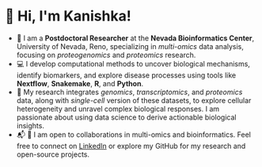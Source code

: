 # 👋 Hi, I'm Kanishka!

- 🧬 I am a **Postdoctoral Researcher** at the **Nevada Bioinformatics Center**, University of Nevada, Reno, specializing in *multi-omics* data analysis, focusing on *proteogenomics* and *proteomics* research. 
- 💻 I develop computational methods to uncover biological mechanisms, identify biomarkers, and explore disease processes using tools like **Nextflow**, **Snakemake**, **R**, and **Python**.
- 🔬 My research integrates *genomics*, *transcriptomics*, and *proteomics* data, along with *single-cell* version of these datasets, to explore cellular heterogeneity and unravel complex biological responses. I am passionate about using data science to derive actionable biological insights.
- 📬 🌱 I am open to collaborations in multi-omics and bioinformatics. Feel free to connect on [LinkedIn](https://www.linkedin.com/in/kanishka-manna/) or explore my GitHub for my research and open-source projects.

<!--
**kanishkamanna/kanishkamanna** is a ✨ _special_ ✨ repository because its `README.md` (this file) appears on your GitHub profile.

I am a **Postdoctoral Researcher (Bioinformatics)** at the **Nevada Bioinformatics Center (NBC), University of Nevada, Reno**, specializing in the analysis and integration of *multi-omics* data to gain deeper insights into biological systems. With a focus on *proteogenomics*, *proteomics*, and *single-cell* research, I develop and apply computational methods to uncover novel biological mechanisms, identify biomarkers, and enhance our understanding of disease processes.

I use cutting-edge tools like Nextflow, Snakemake, R, and Python to tackle complex biological questions. I'm passionate about applying concepts from data science and computer science to solve complex problems in bioinformatics and beyond!

## 🔬 My Research

My research spans systems biology, integrating *genomics*, *transcriptomics*, and *proteomics* data, as well as analyzing *single-cell* datasets to explore cellular heterogeneity and dynamic responses. I am passionate about using cutting-edge computational tools to bridge the gap between complex, high-dimensional data and actionable biological insights.

## 🌱 Collaboration & Interests

I'm always eager to collaborate on projects related to proteomics, multi-omics, and bioinformatics. If you're working on something that aligns with my research or have an exciting new direction, feel free to reach out!

## 📬 Get in Touch

The best way to reach me is through [LinkedIn](https://www.linkedin.com/in/kanishka-manna/) or check out my GitHub repositories for a deeper dive into my research and open-source projects. Let's connect and discuss how we can work together to tackle impactful bioinformatics challenges!


- 💻 I'm passionate about developing *computational algorithms*, *bioinformatics pipelines* and tools for *visualizing* multi-omics (*genomics*, *transcriptomics* and *proteomics*) research. For this, I code in **python**, **R**, **Bash**, and anything else that piques my interest.

- 🧬 I believe in **open** science, **open** source software, and **reproducible** data analysis.

- 👨🏻‍🎓 I'm a Ph.D. graduate from the Joint Bioinformatics program at the University of Arkansas, Little Rock and the University of Arkansas for Medical Sciences.

- 🌀 Currently, I am a Postdoctoral Researcher at the Nevada Bioinformatics Core | University of Nevada, Reno.

Here are some ideas to get you started:

- 🔭 I’m currently working on ...
- 🌱 I’m currently learning ...
- 👯 I’m looking to collaborate on ...
- 🤔 I’m looking for help with ...
- 💬 Ask me about ...
- 📫 How to reach me: ...
- 😄 Pronouns: ...
- ⚡ Fun fact: ...
-->
